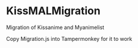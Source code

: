 # KissMALMigration

Migration of Kissanime and Myanimelist

Copy Migration.js into Tampermonkey for it to work
